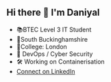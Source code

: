 ## Hi there 👋 I'm Daniyal

- 📚BTEC Level 3 IT Student
- 📍South Buckinghamshire
- 📍College: London
- 💼 DevOps / Cyber Security 
- 🛠️ Working on Containerisation
- [Connect on LinkedIn](https://www.linkedin.com/in/daniyal-ali-67804227b)
